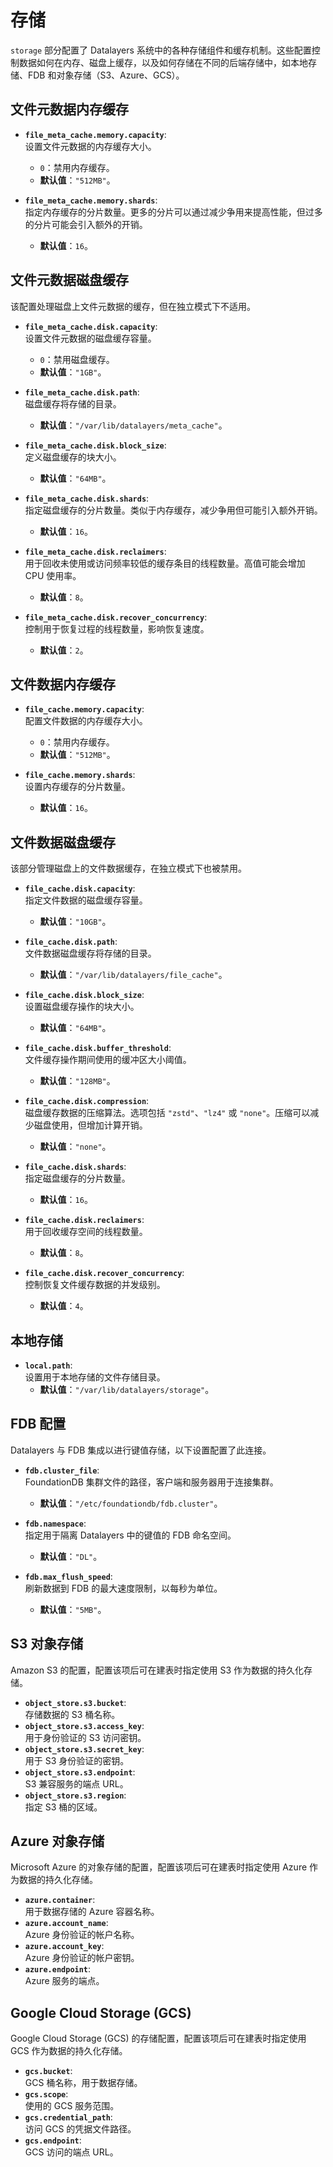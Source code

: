 # 存储

`storage` 部分配置了 Datalayers 系统中的各种存储组件和缓存机制。这些配置控制数据如何在内存、磁盘上缓存，以及如何存储在不同的后端存储中，如本地存储、FDB 和对象存储（S3、Azure、GCS）。

## 文件元数据内存缓存

- **`file_meta_cache.memory.capacity`**:  
  设置文件元数据的内存缓存大小。  
  - `0`：禁用内存缓存。  
  - **默认值**：`"512MB"`。

- **`file_meta_cache.memory.shards`**:  
  指定内存缓存的分片数量。更多的分片可以通过减少争用来提高性能，但过多的分片可能会引入额外的开销。  
  - **默认值**：`16`。

## 文件元数据磁盘缓存

该配置处理磁盘上文件元数据的缓存，但在独立模式下不适用。

- **`file_meta_cache.disk.capacity`**:  
  设置文件元数据的磁盘缓存容量。  
  - `0`：禁用磁盘缓存。  
  - **默认值**：`"1GB"`。

- **`file_meta_cache.disk.path`**:  
  磁盘缓存将存储的目录。  
  - **默认值**：`"/var/lib/datalayers/meta_cache"`。

- **`file_meta_cache.disk.block_size`**:  
  定义磁盘缓存的块大小。  
  - **默认值**：`"64MB"`。

- **`file_meta_cache.disk.shards`**:  
  指定磁盘缓存的分片数量。类似于内存缓存，减少争用但可能引入额外开销。  
  - **默认值**：`16`。

- **`file_meta_cache.disk.reclaimers`**:  
  用于回收未使用或访问频率较低的缓存条目的线程数量。高值可能会增加 CPU 使用率。  
  - **默认值**：`8`。

- **`file_meta_cache.disk.recover_concurrency`**:  
  控制用于恢复过程的线程数量，影响恢复速度。  
  - **默认值**：`2`。

## 文件数据内存缓存

- **`file_cache.memory.capacity`**:  
  配置文件数据的内存缓存大小。  
  - `0`：禁用内存缓存。  
  - **默认值**：`"512MB"`。

- **`file_cache.memory.shards`**:  
  设置内存缓存的分片数量。  
  - **默认值**：`16`。

## 文件数据磁盘缓存

该部分管理磁盘上的文件数据缓存，在独立模式下也被禁用。

- **`file_cache.disk.capacity`**:  
  指定文件数据的磁盘缓存容量。  
  - **默认值**：`"10GB"`。

- **`file_cache.disk.path`**:  
  文件数据磁盘缓存将存储的目录。  
  - **默认值**：`"/var/lib/datalayers/file_cache"`。

- **`file_cache.disk.block_size`**:  
  设置磁盘缓存操作的块大小。  
  - **默认值**：`"64MB"`。

- **`file_cache.disk.buffer_threshold`**:  
  文件缓存操作期间使用的缓冲区大小阈值。  
  - **默认值**：`"128MB"`。

- **`file_cache.disk.compression`**:  
  磁盘缓存数据的压缩算法。选项包括 `"zstd"`、`"lz4"` 或 `"none"`。压缩可以减少磁盘使用，但增加计算开销。  
  - **默认值**：`"none"`。

- **`file_cache.disk.shards`**:  
  指定磁盘缓存的分片数量。  
  - **默认值**：`16`。

- **`file_cache.disk.reclaimers`**:  
  用于回收缓存空间的线程数量。  
  - **默认值**：`8`。

- **`file_cache.disk.recover_concurrency`**:  
  控制恢复文件缓存数据的并发级别。  
  - **默认值**：`4`。

## 本地存储

- **`local.path`**:  
  设置用于本地存储的文件存储目录。  
  - **默认值**：`"/var/lib/datalayers/storage"`。

## FDB 配置

Datalayers 与 FDB 集成以进行键值存储，以下设置配置了此连接。

- **`fdb.cluster_file`**:  
  FoundationDB 集群文件的路径，客户端和服务器用于连接集群。  
  - **默认值**：`"/etc/foundationdb/fdb.cluster"`。

- **`fdb.namespace`**:  
  指定用于隔离 Datalayers 中的键值的 FDB 命名空间。  
  - **默认值**：`"DL"`。

- **`fdb.max_flush_speed`**:  
  刷新数据到 FDB 的最大速度限制，以每秒为单位。  
  - **默认值**：`"5MB"`。

## S3 对象存储

Amazon S3 的配置，配置该项后可在建表时指定使用 S3 作为数据的持久化存储。

- **`object_store.s3.bucket`**:  
  存储数据的 S3 桶名称。  
- **`object_store.s3.access_key`**:  
  用于身份验证的 S3 访问密钥。  
- **`object_store.s3.secret_key`**:  
  用于 S3 身份验证的密钥。  
- **`object_store.s3.endpoint`**:  
  S3 兼容服务的端点 URL。  
- **`object_store.s3.region`**:  
  指定 S3 桶的区域。

## Azure 对象存储

Microsoft Azure 的对象存储的配置，配置该项后可在建表时指定使用 Azure 作为数据的持久化存储。

- **`azure.container`**:  
  用于数据存储的 Azure 容器名称。  
- **`azure.account_name`**:  
  Azure 身份验证的帐户名称。  
- **`azure.account_key`**:  
  Azure 身份验证的帐户密钥。  
- **`azure.endpoint`**:  
  Azure 服务的端点。

## Google Cloud Storage (GCS)

Google Cloud Storage (GCS) 的存储配置，配置该项后可在建表时指定使用 GCS 作为数据的持久化存储。

- **`gcs.bucket`**:  
  GCS 桶名称，用于数据存储。  
- **`gcs.scope`**:  
  使用的 GCS 服务范围。  
- **`gcs.credential_path`**:  
  访问 GCS 的凭据文件路径。  
- **`gcs.endpoint`**:  
  GCS 访问的端点 URL。
